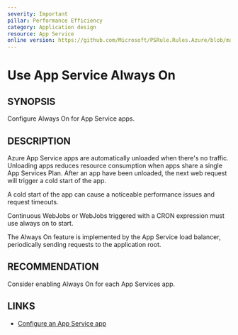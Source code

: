 ```yaml
---
severity: Important
pillar: Performance Efficiency
category: Application design
resource: App Service
online version: https://github.com/Microsoft/PSRule.Rules.Azure/blob/main/docs/rules/en/Azure.AppService.AlwaysOn.md
---
```


# Use App Service Always On

## SYNOPSIS

Configure Always On for App Service apps.

## DESCRIPTION

Azure App Service apps are automatically unloaded when there's no traffic.
Unloading apps reduces resource consumption when apps share a single App Services Plan.
After an app have been unloaded, the next web request will trigger a cold start of the app.

A cold start of the app can cause a noticeable performance issues and request timeouts.

Continuous WebJobs or WebJobs triggered with a CRON expression must use always on to start.

The Always On feature is implemented by the App Service load balancer,
periodically sending requests to the application root.

## RECOMMENDATION

Consider enabling Always On for each App Services app.

## LINKS

- [Configure an App Service app](https://docs.microsoft.com/azure/app-service/configure-common#configure-general-settings)
